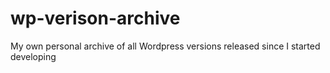 wp-verison-archive
==================

My own personal archive of all Wordpress versions released since I started developing
